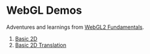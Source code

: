 # WebGL Demos

Adventures and learnings from [WebGL2 Fundamentals](https://webgl2fundamentals.org/).

1. [Basic 2D](https://dtcristo.github.io/webgl-demos/basic-2d/)
2. [Basic 2D Translation](https://dtcristo.github.io/webgl-demos/basic-2d-translation/)
